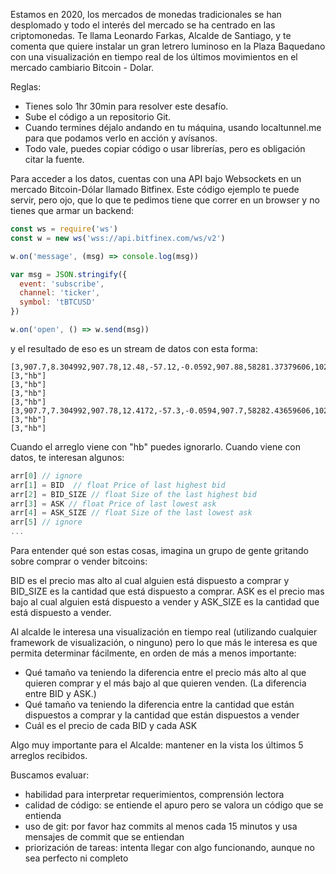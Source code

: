 Estamos en 2020, los mercados de monedas tradicionales se han desplomado y todo el interés del mercado se ha centrado en las criptomonedas.
Te llama Leonardo Farkas, Alcalde de Santiago, y te comenta que quiere instalar un gran letrero luminoso en la Plaza Baquedano con una visualización en tiempo real de los últimos movimientos en el mercado cambiario Bitcoin - Dolar.

Reglas:
- Tienes solo 1hr 30min para resolver este desafío.
- Sube el código a un repositorio Git.
- Cuando termines déjalo andando en tu máquina, usando localtunnel.me para que podamos verlo en acción y avísanos.
- Todo vale, puedes copiar código o usar librerías, pero es obligación citar la fuente.

Para acceder a los datos, cuentas con una API bajo Websockets en un mercado Bitcoin-Dólar llamado Bitfinex. Este código ejemplo te puede servir, pero ojo, que lo que te pedimos tiene que correr en un browser y no tienes que armar un backend:

```javascript
const ws = require('ws')
const w = new ws('wss://api.bitfinex.com/ws/v2')

w.on('message', (msg) => console.log(msg))

var msg = JSON.stringify({
  event: 'subscribe',
  channel: 'ticker',
  symbol: 'tBTCUSD'
})

w.on('open', () => w.send(msg))
```

y el resultado de eso es un stream de datos con esta forma:

```
[3,907.7,8.304992,907.78,12.48,-57.12,-0.0592,907.88,58281.37379606,1025,871]
[3,"hb"]
[3,"hb"]
[3,"hb"]
[3,"hb"]
[3,907.7,7.304992,907.78,12.4172,-57.3,-0.0594,907.7,58282.43659606,1025,871]
[3,"hb"]
[3,"hb"]
```

Cuando el arreglo viene con "hb" puedes ignorarlo. Cuando viene con datos, te interesan algunos:

```javascript
arr[0] // ignore
arr[1] = BID  // float Price of last highest bid
arr[2] = BID_SIZE // float Size of the last highest bid
arr[3] = ASK // float Price of last lowest ask
arr[4] = ASK_SIZE // float Size of the last lowest ask
arr[5] // ignore
...
```

Para entender qué son estas cosas, imagina un grupo de gente gritando sobre comprar o vender bitcoins:

BID es el precio mas alto al cual alguien está dispuesto a comprar y BID_SIZE es la cantidad que está dispuesto a comprar.
ASK es el precio mas bajo al cual alguien está dispuesto a vender y ASK_SIZE es la cantidad que está dispuesto a vender.

Al alcalde le interesa una visualización en tiempo real (utilizando cualquier framework de visualización, o ninguno) pero lo que más le interesa es que permita determinar fácilmente, en orden de más a menos importante:

- Qué tamaño va teniendo la diferencia entre el precio más alto al que quieren comprar y el más bajo al que quieren venden. (La diferencia entre BID y ASK.)
- Qué tamaño va teniendo la diferencia entre la cantidad que están dispuestos a comprar y la cantidad que están dispuestos a vender
- Cuál es el precio de cada BID y cada ASK

Algo muy importante para el Alcalde: mantener en la vista los últimos 5 arreglos recibidos.

Buscamos evaluar:
- habilidad para interpretar requerimientos, comprensión lectora
- calidad de código: se entiende el apuro pero se valora un código que se entienda
- uso de git: por favor haz commits al menos cada 15 minutos y usa mensajes de commit que se entiendan
- priorización de tareas: intenta llegar con algo funcionando, aunque no sea perfecto ni completo
